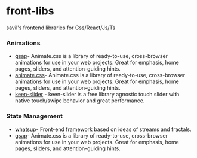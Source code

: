 # front-libs
savil's frontend libraries for Css/React/Js/Ts

### Animations
* [gsap](https://greensock.com/gsap/)- Animate.css is a library of ready-to-use, cross-browser animations for use in your web projects. Great for emphasis, home pages, sliders, and attention-guiding hints.
* [animate.css](https://animate.style)- Animate.css is a library of ready-to-use, cross-browser animations for use in your web projects. Great for emphasis, home pages, sliders, and attention-guiding hints.
* [keen-slider](https://keen-slider.io/) - keen-slider is a free library agnostic touch slider with native touch/swipe behavior and great performance.

### State Management
* [whatsup](https://github.com/whatsup/whatsup)- Front-end framework based on ideas of streams and fractals.
* [gsap](https://greensock.com/gsap/)- Animate.css is a library of ready-to-use, cross-browser animations for use in your web projects. Great for emphasis, home pages, sliders, and attention-guiding hints.
